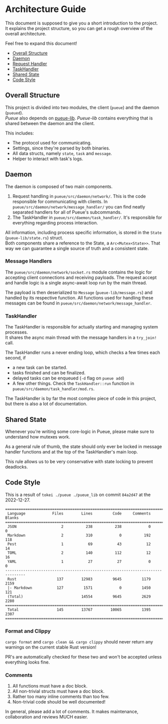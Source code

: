 # Architecture Guide

This document is supposed to give you a short introduction to the project. \
It explains the project structure, so you can get a rough overview of the overall architecture.

Feel free to expand this document!

- [Overall Structure](https://github.com/Nukesor/pueue/blob/main/ARCHITECTURE.md#overall-structure)
- [Daemon](https://github.com/Nukesor/pueue/blob/main/ARCHITECTURE.md#daemon)
- [Request Handler](https://github.com/Nukesor/pueue/blob/main/ARCHITECTURE.md#request-handler)
- [TaskHandler](https://github.com/Nukesor/pueue/blob/main/ARCHITECTURE.md#taskhandler)
- [Shared State](https://github.com/Nukesor/pueue/blob/main/ARCHITECTURE.md#shared-state)
- [Code Style](https://github.com/Nukesor/pueue/blob/main/ARCHITECTURE.md#code-style)

## Overall Structure

This project is divided into two modules, the client (`pueue`) and the daemon (`pueued`). \
_Pueue_ also depends on [pueue-lib](https://github.com/nukesor/pueue-lib).
_Pueue-lib_ contains everything that is shared between the daemon and the client.

This includes:

- The protocol used for communicating.
- Settings, since they're parsed by both binaries.
- All data structs, namely `state`, `task` and `message`.
- Helper to interact with task's logs.

## Daemon

The daemon is composed of two main components.

1. Request handling in `pueue/src/daemon/network/`.
   This is the code responsible for communicating with clients.
   In `pueue/src/daemon/network/message_handler/` you can find neatly separated handlers for all of Pueue's subcommands.
2. The TaskHandler in `pueue/src/daemon/task_handler/`.
   It's responsible for everything regarding process interaction.

All information, including process specific information, is stored in the `State` (`pueue-lib/state.rs`) struct. \
Both components share a reference to the State, a `Arc<Mutex<State>>`.
That way we can guarantee a single source of truth and a consistent state.

### Message Handlers

The `pueue/src/daemon/network/socket.rs` module contains the logic for accepting client connections and receiving payloads.
The request accept and handle logic is a single async-await loop run by the main thread.

The payload is then deserialized to `Message` (`pueue-lib/message.rs`) and handled by its respective function.
All functions used for handling these messages can be found in `pueue/src/daemon/network/message_handler`.

### TaskHandler

The TaskHandler is responsible for actually starting and managing system processes. \
It shares the async main thread with the message handlers in a `try_join!` call.

The TaskHandler runs a never ending loop, which checks a few times each second, if

- a new task can be started.
- tasks finished and can be finalized.
- delayed tasks can be enqueued (`-d` flag on `pueue add`)
- A few other things. Check the `TaskHandler::run` function in `pueue/src/daemon/task_handler/mod.rs`.

The TaskHandler is by far the most complex piece of code in this project, but there is also a lot of documentation.

## Shared State

Whenever you're writing some core-logic in Pueue, please make sure to understand how mutexes work.

As a general rule of thumb, the state should only ever be locked in message handler functions and at the top of the TaskHandler's main loop.

This rule allows us to be very conservative with state locking to prevent deadlocks.

## Code Style

This is a result of `tokei ./pueue ./pueue_lib` on commit `84a2d47` at the 2022-12-27.

```
===============================================================================
 Language            Files        Lines         Code     Comments       Blanks
===============================================================================
 JSON                    2          238          238            0            0
 Markdown                2          310            0          192          118
 Pest                    1           69           43           12           14
 TOML                    2          140          112           12           16
 YAML                    1           27           27            0            0
-------------------------------------------------------------------------------
 Rust                  137        12983         9645         1179         2159
 |- Markdown           127         1571            0         1450          121
 (Total)                          14554         9645         2629         2280
===============================================================================
 Total                 145        13767        10065         1395         2307
===============================================================================
```

### Format and Clippy

`cargo format` and `cargo clean && cargo clippy` should never return any warnings on the current stable Rust version!

PR's are automatically checked for these two and won't be accepted unless everything looks fine.

### Comments

1. All functions must have a doc block.
2. All non-trivial structs must have a doc block.
3. Rather too many inline comments than too few.
4. Non-trivial code should be well documented!

In general, please add a lot of comments. It makes maintenance, collaboration and reviews MUCH easier.
